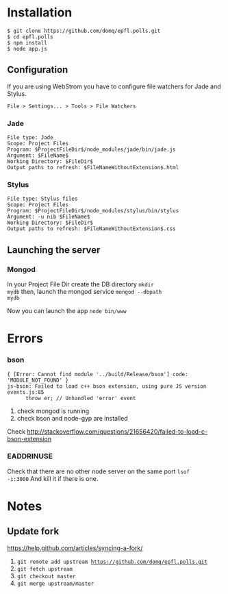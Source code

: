 # Installation

```
$ git clone https://github.com/domq/epfl.polls.git
$ cd epfl.polls
$ npm install
$ node app.js
```

## Configuration

If you are using WebStrom you have to configure file watchers for Jade and Stylus.
```
File > Settings... > Tools > File Watchers
```

### Jade
    File type: Jade
    Scope: Project Files
    Program: $ProjectFileDir$/node_modules/jade/bin/jade.js
    Argument: $FileName$
    Working Directory: $FileDir$
    Output paths to refresh: $FileNameWithoutExtension$.html

### Stylus
    File type: Stylus files
    Scope: Project Files
    Program: $ProjectFileDir$/node_modules/stylus/bin/stylus
    Argument: -u nib $FileName$
    Working Directory: $FileDir$
    Output paths to refresh: $FileNameWithoutExtension$.css

## Launching the server

### Mongod
In your Project File Dir create the DB directory
<code>mkdir mydb</code>
then, launch the mongod service
<code>mongod --dbpath mydb</code>

Now you can launch the app
<code>node bin/www</code>

# Errors
### bson
```
{ [Error: Cannot find module '../build/Release/bson'] code: 'MODULE_NOT_FOUND' }
js-bson: Failed to load c++ bson extension, using pure JS version
events.js:85
      throw er; // Unhandled 'error' event
```
1. check mongod is running
1. check bson and node-gyp are installed

Check http://stackoverflow.com/questions/21656420/failed-to-load-c-bson-extension

### EADDRINUSE
Check that there are no other node server on the same port
<code>lsof -i:3000</code>
And kill it if there is one.

# Notes

## Update fork
https://help.github.com/articles/syncing-a-fork/

1. <code>git remote add upstream https://github.com/domq/epfl.polls.git</code>
1. <code>git fetch upstream</code>
1. <code>git checkout master</code>
1. <code>git merge upstream/master</code>
